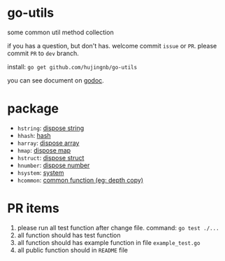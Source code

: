 # go-utils

some common util method collection

if you has a question, but don't has. welcome commit `issue` or `PR`. please commit `PR` to `dev` branch.

install: `go get github.com/hujingnb/go-utils`

you can see document on [godoc](https://pkg.go.dev/github.com/hujingnb/go-utils).

# package 

* `hstring`: [dispose string](./hstring/README.en.md)
* `hhash`: [hash](./hhash/README.en.md)
* `harray`: [dispose array](./harray/README.en.md)
* `hmap`: [dispose map](./hmap/README.en.md)
* `hstruct`: [dispose struct](./hstruct/README.en.md)
* `hnumber`: [dispose number](./hnumber/README.en.md)
* `hsystem`: [system](./hsystem/README.md)
* `hcommon`: [common function (eg: depth copy)](./hcommon/README.en.md)

# PR items

1. please run all test function after change file. command: `go test ./...`
2. all function should has test function
3. all function should has example function in file `example_test.go`
4. all public function should in `README` file